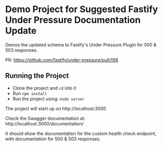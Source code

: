 # Demo Project for Suggested Fastify Under Pressure Documentation Update

Demos the updated schema to Fastify's Under Pressure Plugin for 500 & 503 responses.

PR: https://github.com/fastify/under-pressure/pull/198

## Running the Project

- Clone the project and `cd` into it
- Run `npm install`
- Run the project using: `node server`

The project will start up on http://localhost:3000

Check the Swagger documentation at: http://localhost:3000/documentation/

It should show the documentation for the custom health check endpoint, with documentation for 500 & 503 responses.
